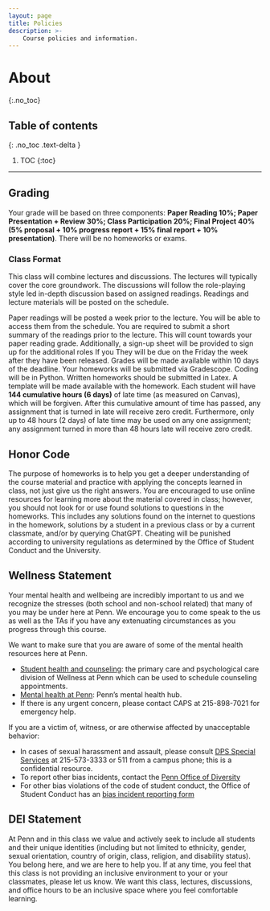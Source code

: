 ```yaml
---
layout: page
title: Policies
description: >-
    Course policies and information.
---
```


# About
{:.no_toc}

## Table of contents
{: .no_toc .text-delta }

1. TOC
{:toc}

---

## Grading

Your grade will be based on three components: **Paper Reading 10%; Paper Presentation + Review 30%; Class Participation 20%; Final Project 40% (5% proposal + 10% progress report + 15% final report + 10% presentation)**. There will be no homeworks or exams.

### Class Format

This class will combine lectures and discussions. The lectures will typically cover the core groundwork. The discussions will follow the role-playing style led in-depth discussion based on assigned readings. Readings and lecture materials will be posted on the schedule.

Paper readings will be posted a week prior to the lecture. You will be able to access them from the schedule. You are required to submit a short summary of the readings prior to the lecture. This will count towards your paper reading grade. Additionally, a sign-up sheet will be provided to sign up for the additional roles If you They will be due on the Friday the week after they have been released. Grades will be made available within 10 days of the deadline. Your homeworks will be submitted via Gradescope. Coding will be in Python. Written homeworks should be submitted in Latex. A template will be made available with the homework. Each student will have **144 cumulative hours (6 days)** of late time (as measured on Canvas), which will be forgiven. After this cumulative amount of time has passed, any assignment that is turned in late will receive zero credit. Furthermore, only up to 48 hours (2 days) of late time may be used on any one assignment; any assignment turned in more than 48 hours late will receive zero credit. 

## Honor Code

The purpose of homeworks is to help you get a deeper understanding of the course material and practice with applying the concepts learned in class, not just give us the right answers. You are encouraged to use online resources for learning more about the material covered in class; however, you should not look for or use found solutions to questions in the homeworks. This includes any solutions found on the internet to questions in the homework, solutions by a student in a previous class or by a current classmate, and/or by querying ChatGPT. Cheating will be punished according to university regulations as determined by the Office of Student Conduct and the University.

## Wellness Statement

Your mental health and wellbeing are incredibly important to us and we recognize the stresses (both school and non-school related) that many of you may be under here at Penn. We encourage you to come speak to the us as well as the TAs if you have any extenuating circumstances as you progress through this course.

We want to make sure that you are aware of some of the mental health resources here at Penn.
- [Student health and counseling](https://wellness.upenn.edu/student-health-and-counseling): the primary care and psychological care division of Wellness at
Penn which can be used to schedule counseling appointments.
- [Mental health at Penn](https://wellness.upenn.edu/): Penn’s mental health hub.
- If there is any urgent concern, please contact CAPS at 215-898-7021 for emergency help.

If you are a victim of, witness, or are otherwise affected by unacceptable behavior:
- In cases of sexual harassment and assault, please consult [DPS Special Services](https://www.publicsafety.upenn.edu/about/special-services/sensitive-crimes/) at 215-573-3333 or 511 from a campus phone; this is a confidential resource.
- To report other bias incidents, contact the [Penn Office of Diversity](https://diversity.upenn.edu/diversity-at-penn)
- For other bias violations of the code of student conduct, the Office of Student Conduct has an [bias incident reporting form](https://diversity.upenn.edu/diversity-at-penn/bias-motivated-incident-report)

## DEI Statement

At Penn and in this class we value and actively seek to include all students and their unique identities (including but not limited to ethnicity, gender, sexual orientation, country of origin, class, religion, and disability status). You belong here, and we are here to help you. If at any time, you feel that this class is not providing an inclusive environment to your or your classmates, please let us know. We want this class, lectures, discussions, and office hours to be an inclusive space where you feel comfortable learning. 
